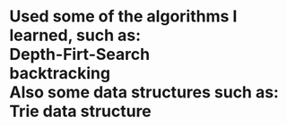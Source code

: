 # Used some of the algorithms I learned, such as: <br>Depth-Firt-Search <br>backtracking<br> Also some data structures such as:<br>Trie data structure<br>
